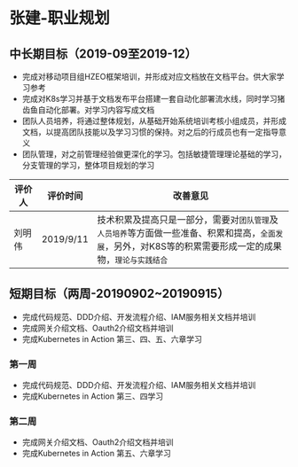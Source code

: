 # 张建-职业规划

## 中长期目标（2019-09至2019-12）

- 完成对移动项目组HZEO框架培训，并形成对应文档放在文档平台。供大家学习参考
- 完成对K8s学习并基于文档发布平台搭建一套自动化部署流水线，同时学习猪齿鱼自动化部署。对学习内容写成文档
- 团队人员培养，将通过整体规划，从基础开始系统培训考核小组成员，并形成文档，以提高团队技能以及学习习惯的保持。对之后的行成员也有一定指导意义
- 团队管理，对之前管理经验做更深化的学习。包括敏捷管理理论基础的学习，分支管理的学习，整体项目规划的学习
<style>
table th:first-of-type {
	width: 10%;
}
table th:nth-of-type(2) {
	width: 10%;
}
</style>
评价人|评价时间|改善意见
---|---|---
刘明伟|2019/9/11|技术积累及提高只是一部分，需要对`团队管理`及`人员培养`等方面做一些准备、积累和提高，`全面发展`，另外，对K8S等的积累需要形成一定的成果物，`理论与实践结合`

## 短期目标（两周-20190902~20190915）

- 完成代码规范、DDD介绍、开发流程介绍、IAM服务相关文档并培训
- 完成网关介绍文档、Oauth2介绍文档并培训
- 完成Kubernetes in Action 第三、四、五、六章学习

### 第一周

-   完成代码规范、DDD介绍、开发流程介绍、IAM服务相关文档并培训
-   完成Kubernetes in Action 第三、四学习

### 第二周

-   完成网关介绍文档、Oauth2介绍文档并培训
-   完成Kubernetes in Action 第五、六章学习